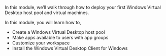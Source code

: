 In this module, we’ll walk through how to deploy your first Windows Virtual Desktop host pool and virtual machines. 

In this module, you will learn how to,

- Create a Windows Virtual Desktop host pool
- Make apps available to users with app groups
- Customize your workspace
- Install the Windows Virtual Desktop Client for Windows



